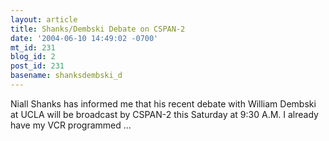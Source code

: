 ```yaml
---
layout: article
title: Shanks/Dembski Debate on CSPAN-2
date: '2004-06-10 14:49:02 -0700'
mt_id: 231
blog_id: 2
post_id: 231
basename: shanksdembski_d
---
```

Niall Shanks has informed me that his recent debate with William Dembski at UCLA will be broadcast by CSPAN-2 this Saturday at 9:30 A.M.  I already have my VCR programmed ...
